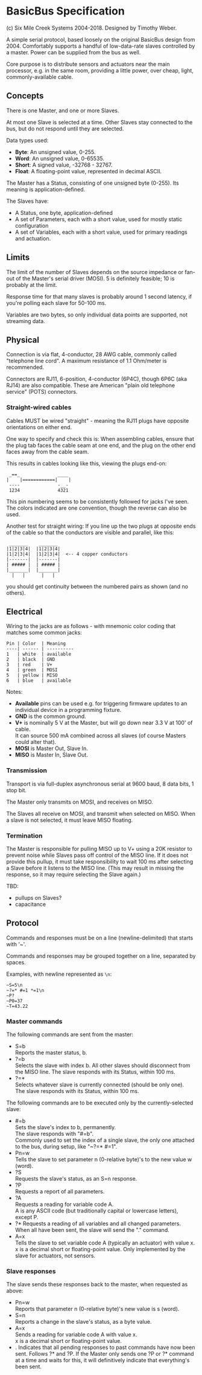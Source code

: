 BasicBus Specification
======================

(c) Six Mile Creek Systems 2004-2018.  Designed by Timothy Weber.

A simple serial protocol, based loosely on the original BasicBus design from 2004.
Comfortably supports a handful of low-data-rate slaves controlled by a master.
Power can be supplied from the bus as well.

Core purpose is to distribute sensors and actuators near the main processor,
e.g. in the same room, providing a little power, over cheap, light, commonly-available cable.

## Concepts

There is one Master, and one or more Slaves.

At most one Slave is selected at a time.  Other Slaves stay connected to the bus,
but do not respond until they are selected.

Data types used:

* **Byte**: An unsigned value, 0-255.
* **Word**: An unsigned value, 0-65535.
* **Short**: A signed value, -32768 - 32767.
* **Float**: A floating-point value, represented in decimal ASCII.

The Master has a Status, consisting of one unsigned byte (0-255).
Its meaning is application-defined.

The Slaves have:

* A Status, one byte, application-defined
* A set of Parameters, each with a short value, used for mostly static configuration
* A set of Variables, each with a short value, used for primary readings and actuation.

## Limits

The limit of the number of Slaves depends on the source impedance or 
fan-out of the Master's serial driver (MOSI).  5 is definitely feasible; 10 is probably
at the limit.

Response time for that many slaves is probably around 1 second latency, if you're polling
each slave for 50-100 ms.

Variables are two bytes, so only individual data points are supported, not streaming data.

## Physical

Connection is via flat, 4-conductor, 28 AWG cable, commonly called "telephone line cord".
A maximum resistance of 1.1 Ohm/meter is recommended.

Connectors are RJ11, 6-position, 4-conductor (6P4C), though 6P6C (aka RJ14) are also compatible. 
These are American "plain old telephone service" (POTS) connectors.

### Straight-wired cables

Cables MUST be wired "straight" - meaning the RJ11 plugs have opposite orientations on either end.

One way to specify and check this is: When assembling cables, ensure that the plug tab faces
the cable seam at one end, and the plug on the other end faces away from the cable seam.

This results in cables looking like this, viewing the plugs end-on:
    
     _==_              ____
    |    |============|    |
     ----              -__-
     1234              4321

This pin numbering seems to be consistently followed for jacks I've seen.  
The colors indicated are one convention, though the reverse can also be used.

Another test for straight wiring: If you line up the two plugs at opposite ends of the cable
so that the conductors are visible and parallel, like this:

     _______    _______
    |1|2|3|4|  |1|2|3|4|
    |1|2|3|4|  |1|2|3|4|  <-- 4 copper conductors
    |-------|  |-------|
    | ##### |  | ##### |
    |_______|  |_______|
      |   |      |   |

you should get continuity between the numbered pairs as shown (and no others).

## Electrical

Wiring to the jacks are as follows - with mnemonic color coding that matches some common jacks:

    Pin | Color  | Meaning   
    ----| ------ | ----------
    1   | white  | available 
    2   | black  | GND
    3   | red    | V+
    4   | green  | MOSI
    5   | yellow | MISO
    6   | blue   | available

Notes:

* **Available** pins can be used e.g. for triggering firmware updates to an individual device in a programming fixture.
* **GND** is the common ground.
* **V+** is nominally 5 V at the Master, but will go down near 3.3 V at 100' of cable.  
    It can source 500 mA combined across all slaves (of course Masters could alter that).
* **MOSI** is Master Out, Slave In.
* **MISO** is Master In, Slave Out.

### Transmission

Transport is via full-duplex asynchronous serial at 9600 baud, 8 data bits, 1 stop bit.

The Master only transmits on MOSI, and receives on MISO.

The Slaves all receive on MOSI, and transmit when selected on MISO.  When a slave is not selected,
it must leave MISO floating.

### Termination

The Master is responsible for pulling MISO up to V+ using a
20K resistor to prevent noise while Slaves pass off control of the
MISO line. If it does not provide this pullup, it must take
responsibility to wait 100 ms after selecting a Slave before it
listens to the MISO line.  (This may result in missing the response, so it may
require selecting the Slave again.)

TBD: 
* pullups on Slaves?
* capacitance

## Protocol

Commands and responses must be on a line (newline-delimited) that starts with '~'.

Commands and responses may be grouped together on a line, separated by spaces.

Examples, with newline represented as `\n`:

    ~S=5\n
    ~?=* #=1 *=1\n
    ~P?
    ~P0=37
    ~T=43.22

### Master commands

The following commands are sent from the master:

* S=b  
    Reports the master status, b.
* ?=b  
    Selects the slave with index b.  All other slaves should disconnect from the MISO line.
    The slave responds with its Status, within 100 ms.
* ?=*  
    Selects whatever slave is currently connected (should be only one).  
    The slave responds with its Status, within 100 ms.

The following commands are to be executed only by the currently-selected slave:

* #=b  
    Sets the slave's index to b, permanently.  
    The slave responds with "#=b".  
    Commonly used to set the index of a single slave, the only one attached to the bus,
    during setup, like "~?=* #=1".
* Pn=w  
    Tells the slave to set parameter n (0-relative byte)'s to the new value w (word).
* ?S  
    Requests the slave's status, as an S=n response.
* ?P  
    Requests a report of all parameters.
* ?A  
    Requests a reading for variable code A.  
    A is any ASCII code (but traditionally capital or lowercase letters), except P.
* ?*
    Requests a reading of all variables and all changed parameters.
    When all have been sent, the slave will send the "." command.
* A=x  
    Tells the slave to set variable code A (typically an actuator) with value x.  
    x is a decimal short or floating-point value.
    Only implemented by the slave for actuators, not sensors.

### Slave responses

The slave sends these responses back to the master, when requested as above:

* Pn=w  
    Reports that parameter n (0-relative byte)'s new value is s (word).
* S=n  
    Reports a change in the slave's status, as a byte value.
* A=x  
    Sends a reading for variable code A with value x.  
    x is a decimal short or floating-point value.
* .
    Indicates that all pending responses to past commands have now been sent.
    Follows ?* and ?P.
    If the Master only sends one ?P or ?* command at a time and waits for this,
    it will definitively indicate that everything's been sent.
